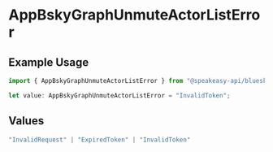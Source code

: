 # AppBskyGraphUnmuteActorListError

## Example Usage

```typescript
import { AppBskyGraphUnmuteActorListError } from "@speakeasy-api/bluesky/models/errors";

let value: AppBskyGraphUnmuteActorListError = "InvalidToken";
```

## Values

```typescript
"InvalidRequest" | "ExpiredToken" | "InvalidToken"
```